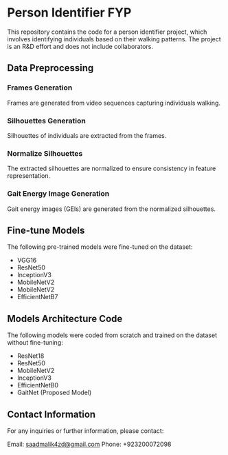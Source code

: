 # Person Identifier FYP

This repository contains the code for a person identifier project, which involves identifying individuals based on their walking patterns. The project is an R&D effort and does not include collaborators.

## Data Preprocessing

### Frames Generation
Frames are generated from video sequences capturing individuals walking.

### Silhouettes Generation
Silhouettes of individuals are extracted from the frames.

### Normalize Silhouettes
The extracted silhouettes are normalized to ensure consistency in feature representation.

### Gait Energy Image Generation
Gait energy images (GEIs) are generated from the normalized silhouettes.

## Fine-tune Models

The following pre-trained models were fine-tuned on the dataset:

- VGG16
- ResNet50
- InceptionV3
- MobileNetV2
- MobileNetV2
- EfficientNetB7

## Models Architecture Code

The following models were coded from scratch and trained on the dataset without fine-tuning:

- ResNet18
- ResNet50
- MobileNetV2
- InceptionV3
- EfficientNetB0
- GaitNet (Proposed Model)

## Contact Information

For any inquiries or further information, please contact:

Email: saadmalik4zd@gmail.com
Phone: +923200072098
